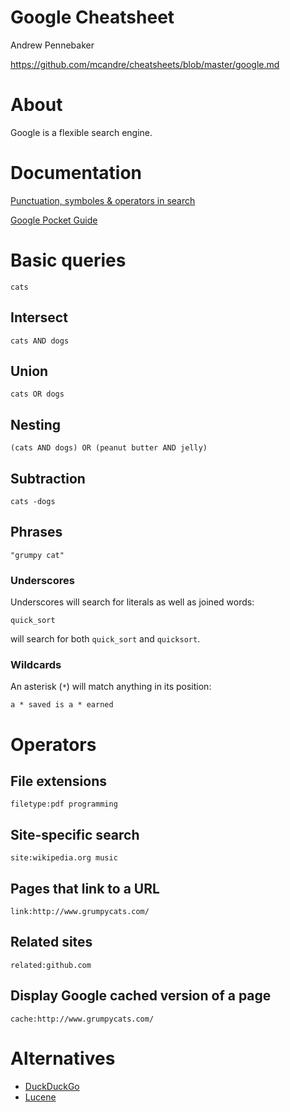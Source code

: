 # Google Cheatsheet

Andrew Pennebaker

https://github.com/mcandre/cheatsheets/blob/master/google.md

# About

Google is a flexible search engine.

# Documentation

[Punctuation, symboles & operators in search](https://support.google.com/websearch/answer/2466433?hl=en)

[Google Pocket Guide](http://www.amazon.com/dp/0596005504/)

# Basic queries

```
cats
```

## Intersect

```
cats AND dogs
```

## Union

```
cats OR dogs
```

## Nesting

```
(cats AND dogs) OR (peanut butter AND jelly)
```

## Subtraction

```
cats -dogs
```

## Phrases

```
"grumpy cat"
```

### Underscores

Underscores will search for literals as well as joined words:

```
quick_sort
```

will search for both `quick_sort` and `quicksort`.

### Wildcards

An asterisk (`*`) will match anything in its position:

```
a * saved is a * earned
```

# Operators

## File extensions

```
filetype:pdf programming
```

## Site-specific search

```
site:wikipedia.org music
```

## Pages that link to a URL

```
link:http://www.grumpycats.com/
```

## Related sites

```
related:github.com
```

## Display Google cached version of a page

```
cache:http://www.grumpycats.com/
```

# Alternatives

* [DuckDuckGo](https://duckduckgo.com/)
* [Lucene](http://lucene.apache.org/)
